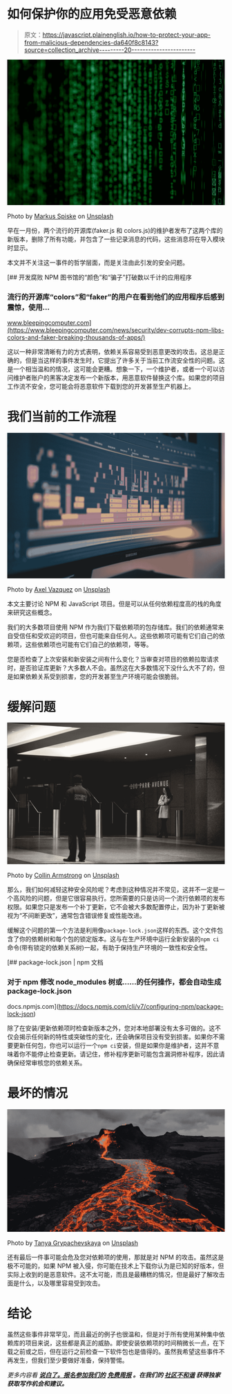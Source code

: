 # 如何保护你的应用免受恶意依赖

> 原文：<https://javascript.plainenglish.io/how-to-protect-your-app-from-malicious-dependencies-da640f8c8143?source=collection_archive---------20----------------------->

![](img/9e2c9f1a7f85acd0bef83327e35f7f3b.png)

Photo by [Markus Spiske](https://unsplash.com/@markusspiske?utm_source=medium&utm_medium=referral) on [Unsplash](https://unsplash.com?utm_source=medium&utm_medium=referral)

早在一月份，两个流行的开源库(faker.js 和 colors.js)的维护者发布了这两个库的新版本，删除了所有功能，并包含了一些记录消息的代码，这些消息将在导入模块时显示。

本文并不关注这一事件的哲学层面，而是关注由此引发的安全问题。

[](https://www.bleepingcomputer.com/news/security/dev-corrupts-npm-libs-colors-and-faker-breaking-thousands-of-apps/) [## 开发腐败 NPM 图书馆的“颜色”和“骗子”打破数以千计的应用程序

### 流行的开源库“colors”和“faker”的用户在看到他们的应用程序后感到震惊，使用…

www.bleepingcomputer.com](https://www.bleepingcomputer.com/news/security/dev-corrupts-npm-libs-colors-and-faker-breaking-thousands-of-apps/) 

这以一种非常清晰有力的方式表明，依赖关系容易受到恶意更改的攻击。这总是正确的，但是当这样的事件发生时，它提出了许多关于当前工作流安全性的问题。这是一个相当温和的情况，这可能会更糟。想象一下，一个维护者，或者一个可以访问维护者账户的黑客决定发布一个新版本，用恶意软件替换这个库。如果您的项目工作流不安全，您可能会将恶意软件下载到您的开发甚至生产机器上。

# **我们当前的工作流程**

![](img/3930ecffc8af766740bafef672b8eaa1.png)

Photo by [Axel Vazquez](https://unsplash.com/@creativeaxe?utm_source=medium&utm_medium=referral) on [Unsplash](https://unsplash.com?utm_source=medium&utm_medium=referral)

本文主要讨论 NPM 和 JavaScript 项目。但是可以从任何依赖程度高的栈的角度来研究这些概念。

我们的大多数项目使用 NPM 作为我们下载依赖项的包存储库。我们的依赖通常来自受信任和受欢迎的项目，但也可能来自任何人。这些依赖项可能有它们自己的依赖项，这些依赖项也可能有它们自己的依赖项，等等。

您是否检查了上次安装和新安装之间有什么变化？当审查对项目的依赖拉取请求时，是否验证库更新？大多数人不会。虽然这在大多数情况下没什么大不了的，但是如果依赖关系受到损害，您的开发甚至生产环境可能会很脆弱。

# **缓解问题**

![](img/005ad7868baa7ea514af67f244882a30.png)

Photo by [Collin Armstrong](https://unsplash.com/@brazofuerte?utm_source=medium&utm_medium=referral) on [Unsplash](https://unsplash.com?utm_source=medium&utm_medium=referral)

那么，我们如何减轻这种安全风险呢？考虑到这种情况并不常见，这并不一定是一个高风险的问题，但是它很容易执行。您所需要的只是访问一个流行依赖项的发布权限。如果您只是发布一个补丁更新，它不会被大多数配置停止，因为补丁更新被视为“不间断更改”，通常包含错误修复或性能改进。

缓解这个问题的第一个方法是利用像`package-lock.json`这样的东西。这个文件包含了你的依赖树和每个包的锁定版本。这与在生产环境中运行全新安装的`npm ci`命令(带有锁定的依赖关系树)一起，有助于保持生产环境的一致性和安全性。

[](https://docs.npmjs.com/cli/v7/configuring-npm/package-lock-json) [## package-lock.json | npm 文档

### 对于 npm 修改 node_modules 树或……的任何操作，都会自动生成 package-lock.json

docs.npmjs.com](https://docs.npmjs.com/cli/v7/configuring-npm/package-lock-json) 

除了在安装/更新依赖项时检查新版本之外，您对本地部署没有太多可做的。这不仅会揭示任何新的特性或突破性的变化，还会确保项目没有受到损害。如果你不需要更新任何包，你也可以运行一个`npm ci`安装，但是如果你是维护者，这并不意味着你不能停止检查更新。请记住，修补程序更新可能包含漏洞修补程序，因此请确保经常审核您的依赖关系。

# **最坏的情况**

![](img/06e3c12d2ff6e79933e7fa03601addfe.png)

Photo by [Tanya Grypachevskaya](https://unsplash.com/@stilltane4ka?utm_source=medium&utm_medium=referral) on [Unsplash](https://unsplash.com?utm_source=medium&utm_medium=referral)

还有最后一件事可能会危及您对依赖项的使用，那就是对 NPM 的攻击。虽然这是极不可能的，如果 NPM 被入侵，你可能在技术上下载你认为是已知的好版本，但实际上收到的是恶意软件。这不太可能，而且是最糟糕的情况，但是最好了解攻击面是什么，以及哪里容易受到攻击。

# **结论**

虽然这些事件非常罕见，而且最近的例子也很温和，但是对于所有使用某种集中依赖库的项目来说，这些都是真正的威胁。即使安装依赖项的时间稍微长一点，在下载之前或之后，但在运行之前检查一下软件包也是值得的。虽然我希望这些事件不再发生，但我们至少要做好准备，保持警惕。

*更多内容看* [***说白了。报名参加我们的***](http://plainenglish.io/) **[***免费周报***](http://newsletter.plainenglish.io/) *。在我们的* [***社区不和谐***](https://discord.gg/GtDtUAvyhW) *获得独家获取写作机会和建议。***